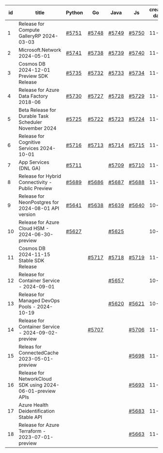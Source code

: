 | id | title | Python | Go | Java | Js | created date | target date | status |
| ------ | ------ | ------ | ------ | ------ | ------ | ------ | ------ | :-----: |
| 1 | Release for Compute GalleryRP 2024-03-03  | [#5751](https://github.com/Azure/sdk-release-request/issues/5751)  | [#5748](https://github.com/Azure/sdk-release-request/issues/5748)  | [#5749](https://github.com/Azure/sdk-release-request/issues/5749)  | [#5750](https://github.com/Azure/sdk-release-request/issues/5750)  | 11-25 | 12-27 |  |
| 2 | Microsoft.Network 2024-05-01  | [#5741](https://github.com/Azure/sdk-release-request/issues/5741)  | [#5738](https://github.com/Azure/sdk-release-request/issues/5738)  | [#5739](https://github.com/Azure/sdk-release-request/issues/5739)  | [#5740](https://github.com/Azure/sdk-release-request/issues/5740)  | 11-20 | 12-26 |  |
| 3 | Cosmos DB 2024-12-01 Preview SDK Release  | [#5735](https://github.com/Azure/sdk-release-request/issues/5735)  | [#5732](https://github.com/Azure/sdk-release-request/issues/5732)  | [#5733](https://github.com/Azure/sdk-release-request/issues/5733)  | [#5734](https://github.com/Azure/sdk-release-request/issues/5734)  | 11-18 | 12-27 |  |
| 4 | Release for Azure Data Factory 2018-06  | [#5730](https://github.com/Azure/sdk-release-request/issues/5730)  | [#5727](https://github.com/Azure/sdk-release-request/issues/5727)  | [#5728](https://github.com/Azure/sdk-release-request/issues/5728)  | [#5729](https://github.com/Azure/sdk-release-request/issues/5729)  | 11-15 | 12-26 |  |
| 5 | Beta Release for Durable Task Scheduler November 2024  | [#5725](https://github.com/Azure/sdk-release-request/issues/5725)  | [#5722](https://github.com/Azure/sdk-release-request/issues/5722)  | [#5723](https://github.com/Azure/sdk-release-request/issues/5723)  | [#5724](https://github.com/Azure/sdk-release-request/issues/5724)  | 11-15 | 12-27 |  |
| 6 | Release for Cognitive Services 2024-10-01  | [#5716](https://github.com/Azure/sdk-release-request/issues/5716)  | [#5713](https://github.com/Azure/sdk-release-request/issues/5713)  | [#5714](https://github.com/Azure/sdk-release-request/issues/5714)  | [#5715](https://github.com/Azure/sdk-release-request/issues/5715)  | 11-11 | 12-27 |  |
| 7 | App Services (DNL GA)  | [#5711](https://github.com/Azure/sdk-release-request/issues/5711)  |  | [#5709](https://github.com/Azure/sdk-release-request/issues/5709)  | [#5710](https://github.com/Azure/sdk-release-request/issues/5710)  | 11-11 | 11-22 | Hold on by JS/ |
| 8 | Release for Hybrid Connectivity - Public Preview  | [#5689](https://github.com/Azure/sdk-release-request/issues/5689)  | [#5686](https://github.com/Azure/sdk-release-request/issues/5686)  | [#5687](https://github.com/Azure/sdk-release-request/issues/5687)  | [#5688](https://github.com/Azure/sdk-release-request/issues/5688)  | 11-05 | 11-22 | Hold on by JS/Java/Go/Python/ |
| 9 | Release for NeonPostgres for 2024-08-01 API version  | [#5641](https://github.com/Azure/sdk-release-request/issues/5641)  | [#5638](https://github.com/Azure/sdk-release-request/issues/5638)  | [#5639](https://github.com/Azure/sdk-release-request/issues/5639)  | [#5640](https://github.com/Azure/sdk-release-request/issues/5640)  | 10-23 | 12-03 | Hold on by JS/Java/Go/Python/ |
| 10 | Release for Azure Cloud HSM - 2024-06-30-preview  | [#5627](https://github.com/Azure/sdk-release-request/issues/5627)  |  | [#5625](https://github.com/Azure/sdk-release-request/issues/5625)  |  | 10-22 | 11-22 |  |
| 11 | Cosmos DB 2024-11-15 Stable SDK Release  |  | [#5717](https://github.com/Azure/sdk-release-request/issues/5717)  | [#5718](https://github.com/Azure/sdk-release-request/issues/5718)  | [#5719](https://github.com/Azure/sdk-release-request/issues/5719)  | 11-13 | 12-27 |  |
| 12 | Release for Container Service - 2024-09-01  |  |  | [#5657](https://github.com/Azure/sdk-release-request/issues/5657)  |  | 10-30 | 11-21 |  |
| 13 | Release for Managed DevOps Pools - 2024-10-19  |  |  | [#5620](https://github.com/Azure/sdk-release-request/issues/5620)  | [#5621](https://github.com/Azure/sdk-release-request/issues/5621)  | 10-16 | 11-22 | Hold on by JS/ |
| 14 | Release for Container Service - 2024-09-02-preview  |  | [#5707](https://github.com/Azure/sdk-release-request/issues/5707)  |  | [#5706](https://github.com/Azure/sdk-release-request/issues/5706)  | 11-11 | 12-26 |  |
| 15 | Releas for ConnectedCache 2023-05-01-preview  |  |  |  | [#5698](https://github.com/Azure/sdk-release-request/issues/5698)  | 11-07 | 11-22 |  |
| 16 | Release for NetworkCloud SDK using 2024-06-01-preview APIs  |  |  |  | [#5693](https://github.com/Azure/sdk-release-request/issues/5693)  | 11-06 | 11-22 | Hold on by JS/ |
| 17 | Azure Health Deidentification Stable API  |  |  |  | [#5683](https://github.com/Azure/sdk-release-request/issues/5683)  | 11-05 | 11-22 | Hold on by JS/ |
| 18 | Release for Azure Terraform - 2023-07-01-preview  |  |  |  | [#5663](https://github.com/Azure/sdk-release-request/issues/5663)  | 11-04 | 11-21 |  |
